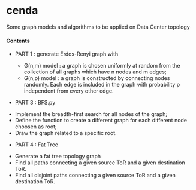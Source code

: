 # cenda

Some graph models and algorithms to be applied on Data Center topology

#### Contents

* PART 1 : generate Erdos-Renyi graph with 
  - G(n,m) model : a graph is chosen uniformly at random from the collection of all graphs which have n nodes and m edges;
  - G(n,p) model : a graph is constructed by connecting nodes randomly. Each edge is included in the graph with probability p independent from every other edge. 

* PART 3 : BFS.py 
 - Implement the breadth-first search for all nodes of the graph;
 - Define the function to create a different graph for each different node choosen as root;
 - Draw the graph related to a specific root.

* PART 4 : Fat Tree 
 - Generate a fat tree topology graph 
 - Find all paths connecting a given source ToR and a given destination ToR.
 - Find all disjoint paths connecting a given source ToR and a given destination ToR.

